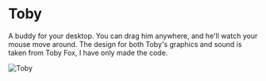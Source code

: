 # Toby
A buddy for your desktop. You can drag him anywhere, and he'll watch your mouse move around. The design for both Toby's graphics and sound is taken from Toby Fox, I have only made the code.

![Toby](https://user-images.githubusercontent.com/50138952/89133985-3de3b300-d564-11ea-8f47-b777b1aaf7ac.png)
